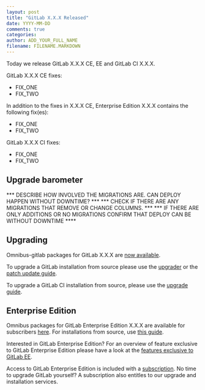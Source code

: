 ```yaml
---
layout: post
title: "GitLab X.X.X Released"
date: YYYY-MM-DD
comments: true
categories:
author: ADD_YOUR_FULL_NAME
filename: FILENAME.MARKDOWN
---
```


Today we release GitLab X.X.X CE, EE and GitLab CI X.X.X.


GitLab X.X.X CE fixes:

- FIX_ONE
- FIX_TWO

In addition to the fixes in X.X.X CE, Enterprise Edition X.X.X contains the following fix(es):

- FIX_ONE
- FIX_TWO

GitLab X.X.X CI fixes:

- FIX_ONE
- FIX_TWO

<!-- more -->

## Upgrade barometer

*** DESCRIBE HOW INVOLVED THE MIGRATIONS ARE. CAN DEPLOY HAPPEN WITHOUT DOWNTIME? ***
*** CHECK IF THERE ARE ANY MIGRATIONS THAT REMOVE OR CHANGE COLUMNS. ***
*** IF THERE ARE ONLY ADDITIONS OR NO MIGRATIONS CONFIRM THAT DEPLOY CAN BE WITHOUT DOWNTIME ****

## Upgrading

Omnibus-gitlab packages for GitLab X.X.X are [now available](https://about.gitlab.com/downloads/).

To upgrade a GitLab installation from source please use the
[upgrader](http://doc.gitlab.com/ce/update/upgrader.html) or the [patch update
guide](http://doc.gitlab.com/ce/update/patch_versions.html).

To upgrade a GitLab CI installation from source, please use the [upgrade guide](https://gitlab.com/gitlab-org/gitlab-ci/blob/master/doc/update/patch_versions.md).

## Enterprise Edition

Omnibus packages for GitLab Enterprise Edition X.X.X are available for subscribers [here](https://gitlab.com/subscribers/gitlab-ee/blob/master/doc/install/packages.md). For installations from source, use [this guide](https://gitlab.com/subscribers/gitlab-ee/blob/master/doc/update/patch_versions.md).

Interested in GitLab Enterprise Edition?
For an overview of feature exclusive to GitLab Enterprise Edition please have a look at the [features exclusive to GitLab EE](http://about.gitlab.com/features/#enterprise).

Access to GitLab Enterprise Edition is included with a [subscription](http://www.gitlab.com/subscription/).
No time to upgrade GitLab yourself?
A subscription also entitles to our upgrade and installation services.
